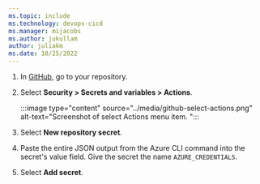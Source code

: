```yaml
---
ms.topic: include
ms.technology: devops-cicd
ms.manager: mijacobs
ms.author: jukullam
author: juliakm
ms.date: 10/25/2022
---
```


1. In [GitHub](https://github.com/), go to your repository.

1. Select **Security > Secrets and variables > Actions**.

    :::image type="content" source="../media/github-select-actions.png" alt-text="Screenshot of select Actions menu item. ":::

1. Select **New repository secret**.

1. Paste the entire JSON output from the Azure CLI command into the secret's value field. Give the secret the name `AZURE_CREDENTIALS`.

1. Select **Add secret**.
